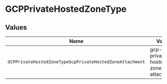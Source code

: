 # GCPPrivateHostedZoneType


## Values

| Name                                                     | Value                                                    |
| -------------------------------------------------------- | -------------------------------------------------------- |
| `GCPPrivateHostedZoneTypeGcpPrivateHostedZoneAttachment` | gcp-private-hosted-zone-attachment                       |